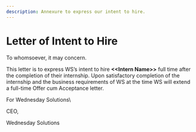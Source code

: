```yaml
---
description: Annexure to express our intent to hire.
---
```


# Letter of Intent to Hire

To whomsoever, it may concern.

This letter is to express WS’s intent to hire **<\<Intern Name>>** full time after the completion of their internship. Upon satisfactory completion of the internship and the business requirements of WS at the time WS will extend a full-time Offer cum Acceptance letter.

For Wednesday Solutions\


CEO,

Wednesday Solutions
